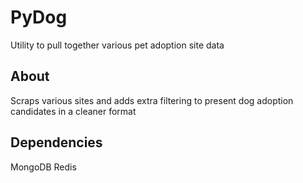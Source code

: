 # PyDog
Utility to pull together various pet adoption site data

## About
Scraps various sites and adds extra filtering to present dog adoption candidates in a cleaner format

## Dependencies
MongoDB
Redis